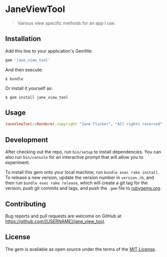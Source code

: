 # JaneViewTool

> Various view specific methods for an app I use.

## Installation

Add this line to your application's Gemfile:

```ruby
gem 'jane_view_tool'
```

And then execute:

    $ bundle

Or install it yourself as:

    $ gem install jane_view_tool

## Usage

```ruby
JaneViewTool::Renderer.copyright "Jane Flucker", "All rights reserved"
```

## Development

After checking out the repo, run `bin/setup` to install dependencies. You can also run `bin/console` for an interactive prompt that will allow you to experiment.

To install this gem onto your local machine, run `bundle exec rake install`. To release a new version, update the version number in `version.rb`, and then run `bundle exec rake release`, which will create a git tag for the version, push git commits and tags, and push the `.gem` file to [rubygems.org](https://rubygems.org).

## Contributing

Bug reports and pull requests are welcome on GitHub at https://github.com/[USERNAME]/jane_view_tool.

## License

The gem is available as open source under the terms of the [MIT License](https://opensource.org/licenses/MIT).

